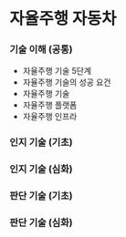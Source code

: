 # 자율주행 자동차 

### 기술 이해 (공통)
 - 자율주행 기술 5단계
 - 자율주행 기술의 성공 요건
 - 자율주행 기술
 - 자율주행 플랫폼
 - 자율주행 인프라
 
### 인지 기술 (기초)

### 인지 기술 (심화)

### 판단 기술 (기초)

### 판단 기술 (심화)
